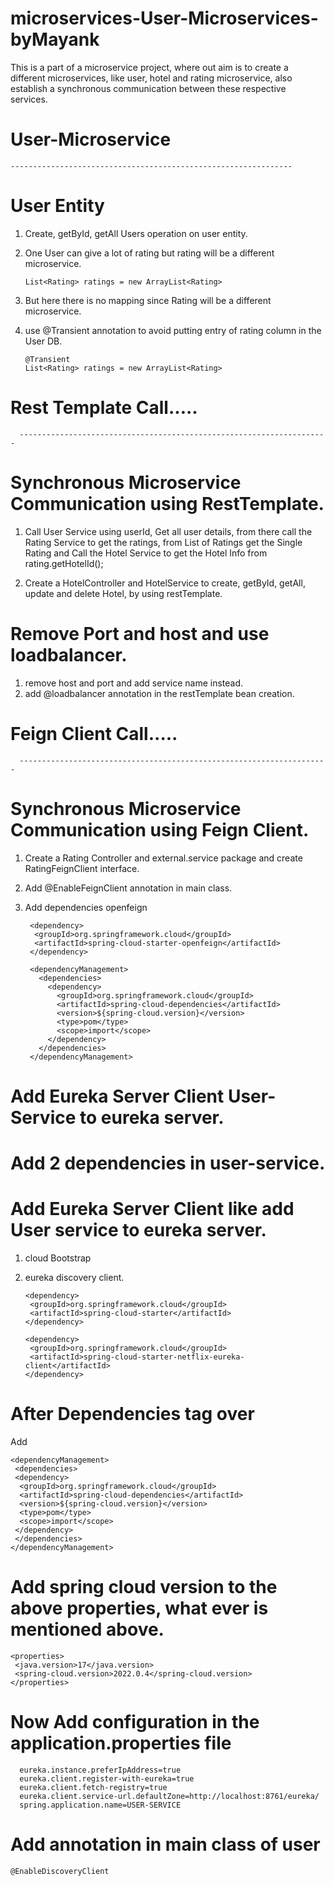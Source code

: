 # microservices-User-Microservices-byMayank

This is a part of a microservice project, where out aim is to create a different microservices, like user, hotel 
and rating microservice, also establish a synchronous communication between these respective services.

# User-Microservice
    ---------------------------------------------------------------

# User Entity 
1. Create, getById, getAll Users operation on user entity.
2. One User can give a lot of rating but rating will be a different microservice.

       List<Rating> ratings = new ArrayList<Rating> 
4. But here there is no mapping since Rating will be a different microservice.
5. use @Transient annotation to avoid putting entry of rating column in the User DB.

       @Transient
       List<Rating> ratings = new ArrayList<Rating> 


# Rest Template Call.....
  
      ---------------------------------------------------------------------
# Synchronous Microservice Communication using RestTemplate.
1. Call User Service using userId, Get all user details, from there call the 
   Rating Service to get the ratings, from List of Ratings get the Single Rating and 
   Call the Hotel Service to get the Hotel Info from rating.getHotelId();

   
2. Create a HotelController and HotelService to create, getById, getAll, 
   update and delete Hotel, by using restTemplate.


# Remove Port and host and use loadbalancer.
1. remove host and port and add service name instead.
2. add @loadbalancer annotation in the restTemplate bean creation.



# Feign Client Call.....

      ---------------------------------------------------------------------
# Synchronous Microservice Communication using Feign Client.
1. Create a Rating Controller and external.service package and create RatingFeignClient interface.
2. Add @EnableFeignClient annotation in main class.
3. Add dependencies openfeign

        <dependency>
         <groupId>org.springframework.cloud</groupId>
         <artifactId>spring-cloud-starter-openfeign</artifactId>
        </dependency>

        <dependencyManagement>
          <dependencies>
            <dependency>
              <groupId>org.springframework.cloud</groupId>
              <artifactId>spring-cloud-dependencies</artifactId>
              <version>${spring-cloud.version}</version>
              <type>pom</type>
              <scope>import</scope>
            </dependency>
          </dependencies>
        </dependencyManagement>



# Add Eureka Server Client User-Service to eureka server.
# Add 2 dependencies in user-service.
# Add Eureka Server Client like add User service to eureka server.
1. cloud Bootstrap
2. eureka discovery client.

       <dependency>
        <groupId>org.springframework.cloud</groupId>
        <artifactId>spring-cloud-starter</artifactId>
       </dependency>

       <dependency>
        <groupId>org.springframework.cloud</groupId>
        <artifactId>spring-cloud-starter-netflix-eureka-client</artifactId>
       </dependency>

# After Dependencies tag over
Add

    <dependencyManagement>
     <dependencies>
     <dependency>
      <groupId>org.springframework.cloud</groupId>
      <artifactId>spring-cloud-dependencies</artifactId>
      <version>${spring-cloud.version}</version>
      <type>pom</type>
      <scope>import</scope>
     </dependency>
     </dependencies>
    </dependencyManagement>


# Add spring cloud version to the above properties, what ever is mentioned above.

    <properties>
     <java.version>17</java.version>
     <spring-cloud.version>2022.0.4</spring-cloud.version>
    </properties>


# Now Add configuration in the application.properties file

      eureka.instance.preferIpAddress=true
      eureka.client.register-with-eureka=true
      eureka.client.fetch-registry=true
      eureka.client.service-url.defaultZone=http://localhost:8761/eureka/
      spring.application.name=USER-SERVICE

# Add annotation in main class of user

    @EnableDiscoveryClient


